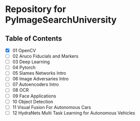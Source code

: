 # Repository for PyImageSearchUniversity

## Table of Contents

- [x] 01 OpenCV
- [ ] 02 Aruco Fiducials and Markers
- [ ] 03 Deep Learning
- [ ] 04 Pytorch
- [ ] 05 Siames Networks Intro
- [ ] 06 Image Adversaries Intro
- [ ] 07 Autoencoders Intro
- [ ] 08 OCR
- [ ] 09 Face Applications
- [ ] 10 Object Detection
- [ ] 11 Visual Fusion For Autonomous Cars
- [ ] 12 HydraNets Multi Task Learning for Autonomous Vehicles
